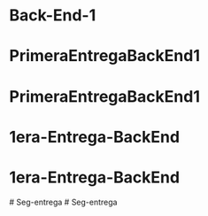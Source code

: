 # Back-End-1
# PrimeraEntregaBackEnd1
# PrimeraEntregaBackEnd1
# 1era-Entrega-BackEnd
# 1era-Entrega-BackEnd
#   S e g - e n t r e g a  
 #   S e g - e n t r e g a  
 